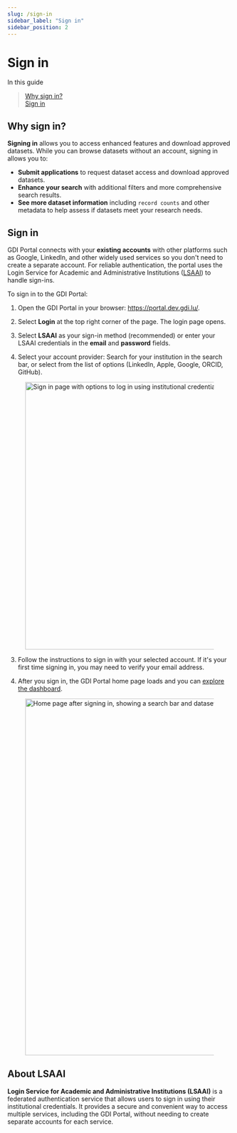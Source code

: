 ```yaml
---
slug: /sign-in
sidebar_label: "Sign in"
sidebar_position: 2
---
```


# Sign in

In this guide
> [Why sign in?](#why-sign-in)  
> [Sign in](#sign-in)

## Why sign in?

**Signing in** allows you to access enhanced features and download approved datasets. While you can browse datasets without an account, signing in allows you to:

- **Submit applications** to request dataset access and download approved datasets.
- **Enhance your search** with additional filters and more comprehensive search results.
- **See more dataset information** including `record counts` and other metadata to help assess if datasets meet your research needs.

## Sign in

GDI Portal connects with your **existing accounts** with other platforms such as Google, LinkedIn, and other widely used services so you don't need to create a separate account. For reliable authentication, the portal uses the Login Service for Academic and Administrative Institutions ([LSAAI](#about-lsaai)) to handle sign-ins.

To sign in to the GDI Portal:

1. Open the GDI Portal in your browser: https://portal.dev.gdi.lu/.

2. Select **Login** at the top right corner of the page. The login page opens.

3. Select **LSAAI** as your sign-in method (recommended) or enter your LSAAI credentials in the **email** and **password** fields.

3. Select your account provider: Search for your institution in the search bar, or select from the list of options (LinkedIn, Apple, Google, ORCID, GitHub).
<figure>
<img src="img/sign-in/sign-in-page.png" alt="Sign in page with options to log in using institutional credentials" width="600" />
<figcaption></figcaption>
</figure>

3. Follow the instructions to sign in with your selected account. If it's your first time signing in, you may need to verify your email address. 

4. After you sign in, the GDI Portal home page loads and you can [explore the dashboard](/dashboard-overview).

<figure>
<img src="img/sign-in/home-page.png" alt="Home page after signing in, showing a search bar and dataset cards" width="800" />
<figcaption></figcaption>
</figure>

## About LSAAI

**Login Service for Academic and Administrative Institutions (LSAAI)** is a federated authentication service that allows users to sign in using their institutional credentials. It provides a secure and convenient way to access multiple services, including the GDI Portal, without needing to create separate accounts for each service.

